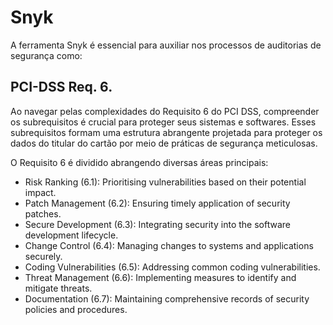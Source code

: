 # Snyk
A ferramenta Snyk é essencial para auxiliar nos processos de auditorias de segurança como:

## PCI-DSS Req. 6.
Ao navegar pelas complexidades do Requisito 6 do PCI DSS, compreender os subrequisitos é crucial para proteger seus sistemas e softwares. Esses subrequisitos formam uma estrutura abrangente projetada para proteger os dados do titular do cartão por meio de práticas de segurança meticulosas.

O Requisito 6 é dividido abrangendo diversas áreas principais:
- Risk Ranking (6.1): Prioritising vulnerabilities based on their potential impact.
- Patch Management (6.2): Ensuring timely application of security patches.
- Secure Development (6.3): Integrating security into the software development lifecycle.
- Change Control (6.4): Managing changes to systems and applications securely.
- Coding Vulnerabilities (6.5): Addressing common coding vulnerabilities.
- Threat Management (6.6): Implementing measures to identify and mitigate threats.
- Documentation (6.7): Maintaining comprehensive records of security policies and procedures.
